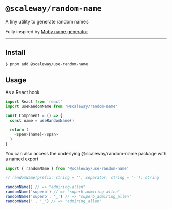 # `@scaleway/random-name`

A tiny utility to generate random names

Fully inspired by [Moby name generator](https://github.com/moby/moby/blob/master/pkg/namesgenerator/names-generator.go)

---

## Install

```bash
$ pnpm add @scaleway/use-random-name
```

## Usage

As a React hook
```js
import React from 'react'
import useRandomName from '@scaleway/random-name'

const Component = () => {
  const name = useRandomName()

  return (
    <span>{name}</span>
  )
}
```

You can also access the underlying @scaleway/random-name package with a named export
```js
import { randomName } from '@scaleway/use-random-name'

// randomName(prefix: string = '', separator: string = '-'): string

randomName() // => "admiring-allen"
randomName('superb') // => "superb-admiring-allen"
randomName('superb', '_') // => "superb_admiring_allen"
randomName('', '_') // => "admiring_allen"
```
